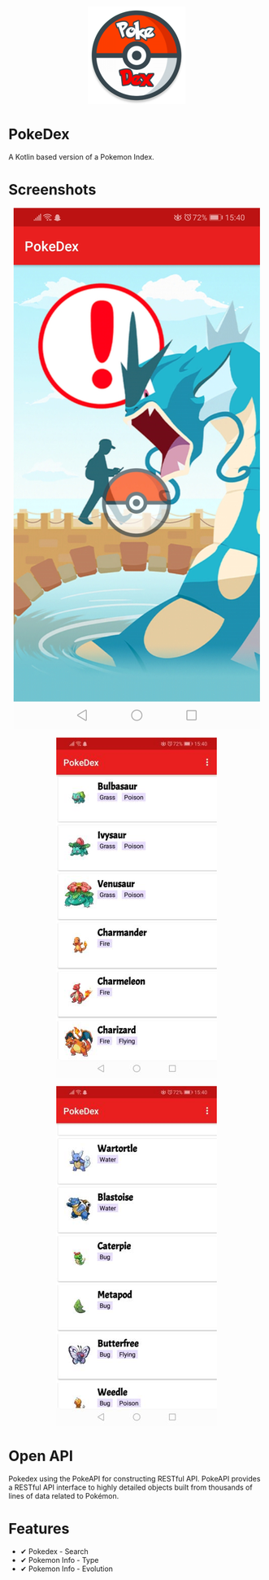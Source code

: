 <p align="center">
<img src = https://github.com/Irvin-Gideon/PokeDex/blob/master/app/src/main/res/mipmap-xxxhdpi/ic_launcher_round.png>
</p>  

# PokeDex
A Kotlin based version of a Pokemon Index.

# Screenshots

<p align="center">
  <img src= https://github.com/Irvin-Gideon/PokeDex/blob/master/app/src/main/res/drawable/Screenshot_20200803-154013.jpg>
</p>  

<p align="center"> 
  <img src= https://github.com/Irvin-Gideon/PokeDex/blob/master/app/src/main/res/drawable/Screenshot_20200803-154021.jpg>
</p>  

<p align="center"> 
<img src= https://github.com/Irvin-Gideon/PokeDex/blob/master/app/src/main/res/drawable/Screenshot_20200803-154033.jpg>
</p>

# Open API
Pokedex using the PokeAPI for constructing RESTful API.
PokeAPI provides a RESTful API interface to highly detailed objects built from thousands of lines of data related to Pokémon.


# Features 
* ✔ Pokedex - Search
* ✔ Pokemon Info - Type
* ✔ Pokemon Info - Evolution






